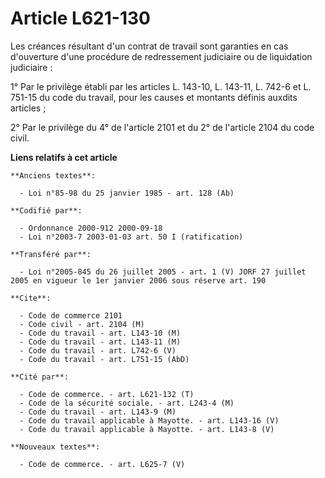 # Article L621-130

Les créances résultant d'un contrat de travail sont garanties en cas d'ouverture d'une procédure de redressement judiciaire
ou de liquidation judiciaire :

1° Par le privilège établi par les articles L. 143-10, L. 143-11, L. 742-6 et L. 751-15 du code du travail, pour les causes
et montants définis auxdits articles ;

2° Par le privilège du 4° de l'article 2101 et du 2° de l'article 2104 du code civil.

**Liens relatifs à cet article**

	**Anciens textes**:

	  - Loi n°85-98 du 25 janvier 1985 - art. 128 (Ab)

	**Codifié par**:

	  - Ordonnance 2000-912 2000-09-18
	  - Loi n°2003-7 2003-01-03 art. 50 I (ratification)

	**Transféré par**:

	  - Loi n°2005-845 du 26 juillet 2005 - art. 1 (V) JORF 27 juillet 2005 en vigueur le 1er janvier 2006 sous réserve art. 190

	**Cite**:

	  - Code de commerce 2101
	  - Code civil - art. 2104 (M)
	  - Code du travail - art. L143-10 (M)
	  - Code du travail - art. L143-11 (M)
	  - Code du travail - art. L742-6 (V)
	  - Code du travail - art. L751-15 (AbD)

	**Cité par**:

	  - Code de commerce. - art. L621-132 (T)
	  - Code de la sécurité sociale. - art. L243-4 (M)
	  - Code du travail - art. L143-9 (M)
	  - Code du travail applicable à Mayotte. - art. L143-16 (V)
	  - Code du travail applicable à Mayotte. - art. L143-8 (V)

	**Nouveaux textes**:

	  - Code de commerce. - art. L625-7 (V)
